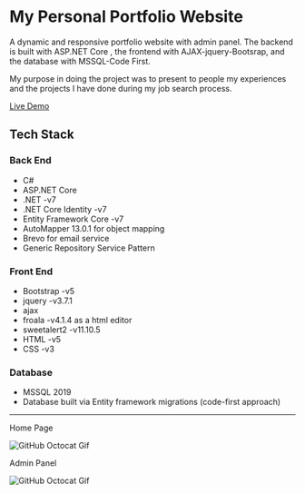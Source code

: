 # My Personal Portfolio Website

A dynamic and responsive portfolio website with admin panel. The backend is built with ASP.NET Core , the frontend with AJAX-jquery-Bootsrap, and the database with MSSQL-Code First.

My purpose in doing the project was to present to people my experiences and the projects I have done during my job search process.

[Live Demo](http://recaiozturk.com)

## Tech Stack 

### Back End
- C#
- ASP.NET Core 
- .NET -v7
- .NET Core Identity -v7
-  Entity Framework Core -v7
- AutoMapper 13.0.1 for object mapping
- Brevo for email service
- Generic Repository Service Pattern

### Front End
- Bootstrap -v5 
- jquery -v3.7.1
- ajax
- froala  -v4.1.4 as a html editor
- sweetalert2 -v11.10.5
- HTML -v5
- CSS -v3

### Database
- MSSQL 2019
- Database built via Entity framework migrations (code-first approach)

---
  Home Page 
  
  ![GitHub Octocat Gif](images/myblog_gif1.gif)

  Admin Panel

  ![GitHub Octocat Gif](images/gif2.gif)
